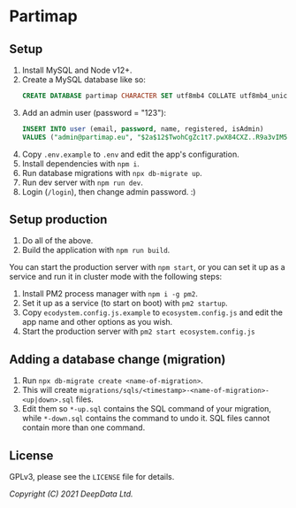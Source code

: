 # Partimap


## Setup

1. Install MySQL and Node v12+.
2. Create a MySQL database like so:
	```sql
	CREATE DATABASE partimap CHARACTER SET utf8mb4 COLLATE utf8mb4_unicode_ci;
	```
3. Add an admin user (password = "123"):
	```sql
	INSERT INTO user (email, password, name, registered, isAdmin)
	VALUES ("admin@partimap.eu", "$2a$12$TwohCgZc1t7.pwX84CXZ..R9a3vIM5qWb5RaqcJZokUCNEjmLxXBq", "Admin", 0, 1);
	```
4. Copy `.env.example` to `.env` and edit the app's configuration.
5. Install dependencies with `npm i`.
6. Run database migrations with `npx db-migrate up`.
7. Run dev server with `npm run dev`.
8. Login (`/login`), then change admin password. :)


## Setup production

1. Do all of the above.
2. Build the application with `npm run build`.

You can start the production server with `npm start`, or you can set it up as a service and run it in cluster mode with the following steps:

1. Install PM2 process manager with `npm i -g pm2`.
2. Set it up as a service (to start on boot) with `pm2 startup`.
3. Copy `ecodystem.config.js.example` to `ecosystem.config.js` and edit the app name and other options as you wish.
4. Start the production server with `pm2 start ecosystem.config.js`


## Adding a database change (migration)

1. Run `npx db-migrate create <name-of-migration>`.
2. This will create `migrations/sqls/<timestamp>-<name-of-migration>-<up|down>.sql` files.
3. Edit them so `*-up.sql` contains the SQL command of your migration, while `*-down.sql` contains the command to undo it. SQL files cannot contain more than one command.


## License

GPLv3, please see the `LICENSE` file for details.

*Copyright (C) 2021 DeepData Ltd.*
